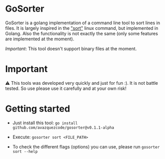 # GoSorter

GoSorter is a golang implementation of a command line tool to sort lines in files.
It is largely inspired in the ["sort"](https://man7.org/linux/man-pages/man1/sort.1.html) linux command, but implemented in Golang. Also the functionality is not exactly the same (only some features are implemented at the moment).

*Important*: This tool doesn't support binary files at the moment.

# Important

⚠️ This tools was developed very quickly and just for fun :). It is not battle tested. So use please use it carefully and at your own risk!

# Getting started

- Just install this tool: `go install github.com/avazquezcode/gosorter@v0.1.1-alpha`

- Execute: `gosorter sort <FILE_PATH>`

- To check the different flags (options) you can use, please run `gosorter sort --help`


